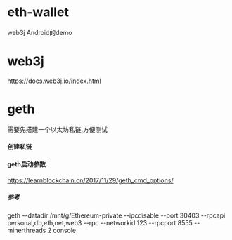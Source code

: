 # eth-wallet
web3j Android的demo
# web3j
https://docs.web3j.io/index.html
# geth
需要先搭建一个以太坊私链,方便测试
#### 创建私链

#### geth启动参数
https://learnblockchain.cn/2017/11/29/geth_cmd_options/ 
##### 参考
geth --datadir /mnt/g/Ethereum-private --ipcdisable --port 30403 --rpcapi personal,db,eth,net,web3 --rpc --networkid 123 --rpcport 8555 --minerthreads 2 console
